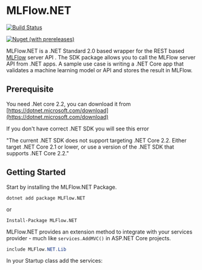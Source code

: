# MLFlow.NET

[![Build Status](https://dev.azure.com/aussiedevcrew/MLFlow.NET/_apis/build/status/MLFlow.NET-ASP.NET%20Core-CI)](https://dev.azure.com/aussiedevcrew/MLFlow.NET/_build/latest?definitionId=3)


[![Nuget (with prereleases)](https://img.shields.io/nuget/vpre/MLFlow.NET.svg)](https://www.nuget.org/packages/MLFlow.NET/)



MLFlow.NET is a .NET Standard 2.0 based wrapper for the REST based [MLFlow](https://mlflow.org/) server API . The SDK package allows you to call the MLFlow server API from .NET apps. A sample use case is writing a .NET Core app that validates a machine learning model or API and stores the result in MLFlow.

## Prerequisite

You need .Net core 2.2, you can download it from [https://dotnet.microsoft.com/download](https://dotnet.microsoft.com/download) 

If you don't have correct .NET SDK you will see this error 

"The current .NET SDK does not support targeting .NET Core 2.2. 
Either target .NET Core 2.1 or lower, or use a version of the .NET SDK that supports .NET Core 2.2."


## Getting Started

Start by installing the MLFlow.NET Package.

```
dotnet add package MLFlow.NET
```
or

```
Install-Package MLFlow.NET
```

MLFlow.NET provides an extension method to integrate with your services provider - much like `services.AddMVC()` in ASP.NET Core projects. 

```csharp
include MLFlow.NET.Lib
```

In your Startup class add the services:
```
